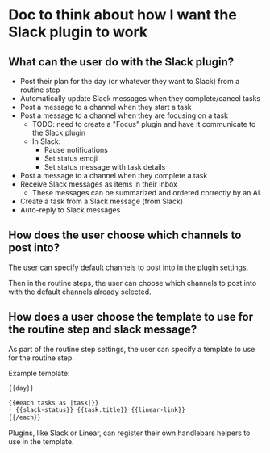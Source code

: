 # Doc to think about how I want the Slack plugin to work

## What can the user do with the Slack plugin?

- Post their plan for the day (or whatever they want to Slack) from a routine step
- Automatically update Slack messages when they complete/cancel tasks 
- Post a message to a channel when they start a task
- Post a message to a channel when they are focusing on a task
  - TODO: need to create a "Focus" plugin and have it communicate to the Slack plugin
  - In Slack:
    - Pause notifications
    - Set status emoji
    - Set status message with task details
- Post a message to a channel when they complete a task
- Receive Slack messages as items in their inbox
  - These messages can be summarized and ordered correctly by an AI.
- Create a task from a Slack message (from Slack)
- Auto-reply to Slack messages

## How does the user choose which channels to post into?

The user can specify default channels to post into in the plugin settings.

Then in the routine steps, the user can choose which channels to post into with the default channels already selected.

## How does a user choose the template to use for the routine step and slack message?

As part of the routine step settings, the user can specify a template to use for the routine step.

Example template:
```md
{{day}}

{{#each tasks as |task|}}
- {{slack-status}} {{task.title}} {{linear-link}}
{{/each}}
```

Plugins, like Slack or Linear, can register their own handlebars helpers to use in the template.


